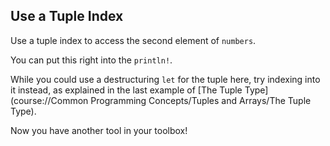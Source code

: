 ﻿## Use a Tuple Index

Use a tuple index to access the second element of `numbers`.

You can put this right into the `println!`.

<div class="hint">

  While you could use a destructuring <code>let</code> for the tuple here, try indexing into it instead, as explained in the last example of [The Tuple Type](course://Common Programming Concepts/Tuples and Arrays/The Tuple Type).

  Now you have another tool in your toolbox!
</div>